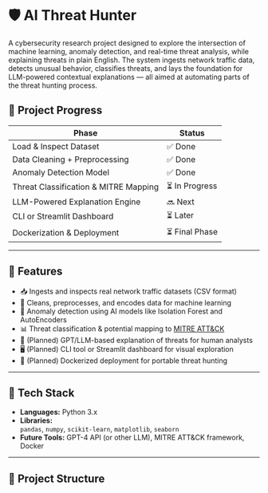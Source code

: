 
# 🛡️ AI Threat Hunter

A cybersecurity research project designed to explore the intersection of machine learning, anomaly detection, and real-time threat analysis, while explaining threats in plain English. The system ingests network traffic data, detects unusual behavior, classifies threats, and lays the foundation for LLM-powered contextual explanations — all aimed at automating parts of the threat hunting process.

## 🚧 Project Progress

| Phase | Status |
|-------|--------|
| Load & Inspect Dataset | ✅ Done |
| Data Cleaning + Preprocessing | ✅ Done |
| Anomaly Detection Model | ✅ Done |
| Threat Classification & MITRE Mapping | ⏳ In Progress |
| LLM-Powered Explanation Engine | 🔜 Next |
| CLI or Streamlit Dashboard | ⏳ Later |
| Dockerization & Deployment | ⏳ Final Phase |

---

## 🔎 Features

- 📥 Ingests and inspects real network traffic datasets (CSV format)
- 🧹 Cleans, preprocesses, and encodes data for machine learning
- 🤖 Anomaly detection using AI models like Isolation Forest and AutoEncoders
- 📊 Threat classification & potential mapping to [MITRE ATT&CK](https://attack.mitre.org/)
- 🧠 (Planned) GPT/LLM-based explanation of threats for human analysts
- 🖥️ (Planned) CLI tool or Streamlit dashboard for visual exploration
- 🐳 (Planned) Dockerized deployment for portable threat hunting

---

## 🧰 Tech Stack

- **Languages:** Python 3.x
- **Libraries:**  
  `pandas`, `numpy`, `scikit-learn`, `matplotlib`, `seaborn`  
- **Future Tools:** GPT-4 API (or other LLM), MITRE ATT&CK framework, Docker

---

## 📁 Project Structure

